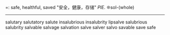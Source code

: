 =: safe, healthful, saved "安全，健康，存储"
*PIE.* ❊sol-(whole)

---
salutary
salutatory
salute
insalubrious
insalubrity
lipsalve
salubrious
salubrity
salvable
salvage
salvation
salve
salver
salvo
savable
save
safe
